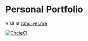 # Personal Portfolio

Visit at [rahuliyer.me](https://rahuliyer.me/)

[![CircleCI](https://circleci.com/gh/rahuliyer95/rahuliyer95.github.io/tree/dev.svg?style=svg)](https://circleci.com/gh/rahuliyer95/rahuliyer95.github.io/tree/dev)

